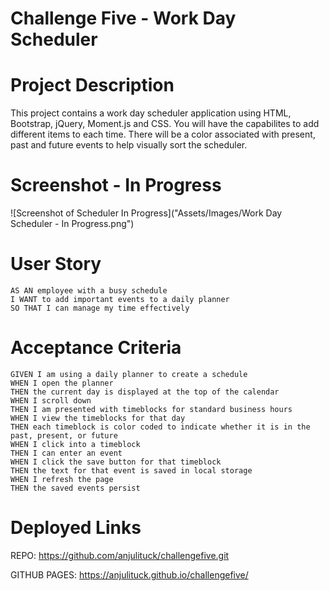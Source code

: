 # Challenge Five - Work Day Scheduler 

# Project Description 

This project contains a work day scheduler application using HTML, Bootstrap, jQuery, Moment.js and CSS. You will have the capabilites to add different items to each time. There will be a color associated with present, past and future events to help visually sort the scheduler.

# Screenshot - In Progress 

![Screenshot of Scheduler In Progress]("Assets/Images/Work Day Scheduler - In Progress.png")

# User Story 

```
AS AN employee with a busy schedule
I WANT to add important events to a daily planner
SO THAT I can manage my time effectively
```

# Acceptance Criteria

```
GIVEN I am using a daily planner to create a schedule
WHEN I open the planner
THEN the current day is displayed at the top of the calendar
WHEN I scroll down
THEN I am presented with timeblocks for standard business hours
WHEN I view the timeblocks for that day
THEN each timeblock is color coded to indicate whether it is in the past, present, or future
WHEN I click into a timeblock
THEN I can enter an event
WHEN I click the save button for that timeblock
THEN the text for that event is saved in local storage
WHEN I refresh the page
THEN the saved events persist
```

# Deployed Links

REPO: https://github.com/anjulituck/challengefive.git

GITHUB PAGES:  https://anjulituck.github.io/challengefive/